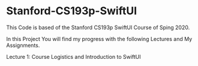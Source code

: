 # Stanford-CS193p-SwiftUI

This Code is based of the Stanford CS193p SwiftUI Course of Sping 2020.

In this Project You will find my progress with the following Lectures and My Assignments.

Lecture 1: Course Logistics and Introduction to SwiftUI
